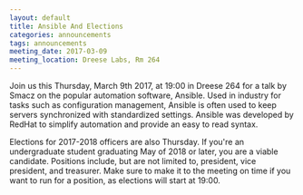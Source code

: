 ```yaml
---
layout: default
title: Ansible And Elections
categories: announcements
tags: announcements
meeting_date: 2017-03-09
meeting_location: Dreese Labs, Rm 264
---
```


Join us this Thursday, March 9th 2017, at 19:00 in Dreese 264 for a talk by Smacz on the popular automation software, Ansible. Used in industry for tasks such as configuration management, Ansible is often used to keep servers synchronized with standardized settings. Ansible was developed by RedHat to simplify automation and provide an easy to read syntax.

Elections for 2017-2018 officers are also Thursday. If you're an undergraduate student graduating May of 2018 or later, you are a viable candidate. Positions include, but are not limited to, president, vice president, and treasurer. Make sure to make it to the meeting on time if you want to run for a position, as elections will start at 19:00.

<!-- generated by _helpers/newPost.rb -->
